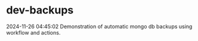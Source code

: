 # dev-backups
2024-11-26 04:45:02 Demonstration of automatic mongo db backups using workflow and actions.
